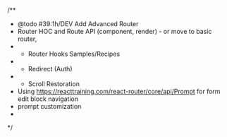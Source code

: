 /**
 * @todo #39:1h/DEV  Add Advanced Router
 *  Router HOC and Route API (component, render) - or move to basic router,
 *  - Router Hooks Samples/Recipes
 *  - Redirect (Auth)
 *  - Scroll Restoration
 *  Using https://reacttraining.com/react-router/core/api/Prompt for form edit block navigation
 *  prompt customization
 *
 */
